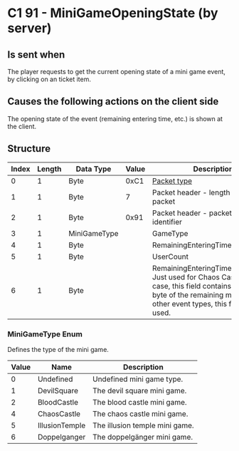 # C1 91 - MiniGameOpeningState (by server)

## Is sent when

The player requests to get the current opening state of a mini game event, by clicking on an ticket item.

## Causes the following actions on the client side

The opening state of the event (remaining entering time, etc.) is shown at the client.

## Structure

| Index | Length | Data Type | Value | Description |
|-------|--------|-----------|-------|-------------|
| 0 | 1 |   Byte   | 0xC1  | [Packet type](PacketTypes.md) |
| 1 | 1 |    Byte   |   7   | Packet header - length of the packet |
| 2 | 1 |    Byte   | 0x91  | Packet header - packet type identifier |
| 3 | 1 | MiniGameType |  | GameType |
| 4 | 1 | Byte |  | RemainingEnteringTimeMinutes |
| 5 | 1 | Byte |  | UserCount |
| 6 | 1 | Byte |  | RemainingEnteringTimeMinutesLow; Just used for Chaos Castle. In this case, this field contains the lower byte of the remaining minutes. For other event types, this field is not used. |

### MiniGameType Enum

Defines the type of the mini game.

| Value | Name | Description |
|-------|------|-------------|
| 0 | Undefined | Undefined mini game type. |
| 1 | DevilSquare | The devil square mini game. |
| 2 | BloodCastle | The blood castle mini game. |
| 4 | ChaosCastle | The chaos castle mini game. |
| 5 | IllusionTemple | The illusion temple mini game. |
| 6 | Doppelganger | The doppelgänger mini game. |
